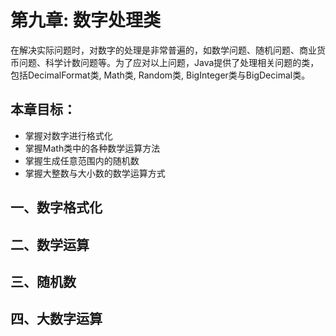 # 第九章: 数字处理类 #
在解决实际问题时，对数字的处理是非常普遍的，如数学问题、随机问题、商业货币问题、科学计数问题等。为了应对以上问题，Java提供了处理相关问题的类，包括DecimalFormat类, Math类, Random类, BigInteger类与BigDecimal类。

## 本章目标：
- 掌握对数字进行格式化
- 掌握Math类中的各种数学运算方法
- 掌握生成任意范围内的随机数
- 掌握大整数与大小数的数学运算方式

## 一、数字格式化 ##

## 二、数学运算 ##

## 三、随机数 ##

## 四、大数字运算 ##